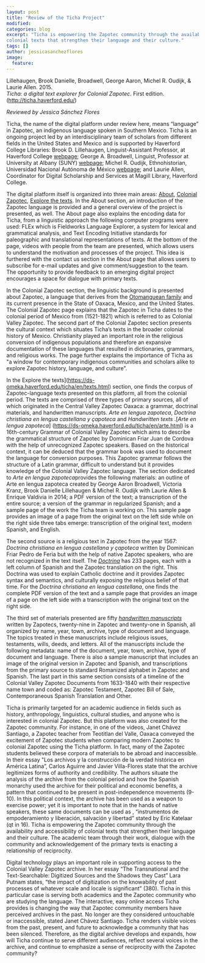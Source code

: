 ```yaml
---
layout: post
title: "Review of the Ticha Project"
modified:
categories: blog
excerpt: "Ticha is empowering the Zapotec community through the availability and accessibility of 
colonial texts that strengthen their language and their culture."
tags: []
author: jessicasanchezflores
image: 
  feature: 
---
```


Lillehaugen, Brook Danielle, Broadwell, George Aaron, Michel R. Oudijk, & Laurie Allen. 2015. 
<br/>*Ticha: a digital text explorer for Colonial Zapotec*. First edition.(http://ticha.haverford.edu/)

*Reviewed by Jessica Sánchez Flores*

Ticha, the name of the digital platform under review here, means “language” in Zapotec, an indigenous language spoken in Southern Mexico. Ticha is an ongoing project led by an interdisciplinary team of scholars from different fields in the United States and Mexico and is supported by Haverford College Libraries: Brook D. Lillehaugen, Linguist-Assistant Professor, at Haverford College [webpage](http://brooklillehaugen.weebly.com/); George A. Broadwell, Linguist, Professor at University at Albany (SUNY) [webpage](https://www.albany.edu/anthro/broadwell.php); Michel R. Oudijk, Ethnohistorian, Universidad Nacional Autónoma de México [webpage](https://mroudyk.weebly.com/index.html); and Laurie Allen, Coordinator for Digital Scholarship and Services at Magill Library, Haverford College.

The digital platform itself is organized into three main areas: [About](https://ticha.haverford.edu/en/about/), [Colonial Zapotec](https://ticha.haverford.edu/en/context/), [Explore the texts](https://ds-omeka.haverford.edu/ticha/en/texts.html). In the About section, an introduction of the Zapotec language is provided and a general overview of the project is presented, as well. The About page also explains the encoding data for Ticha, from a linguistic approach the following computer programs were used: FLEx which is Fieldworks Language Explorer, a system for lexical and grammatical analysis, and Text Encoding Initiative standards for paleographic and translational representations of texts. At the bottom of the page, videos with people from the team are presented, which allows users to understand the motivation and processes of the project. This idea is furthered with the contact us section in the About page that allows users to subscribe for e-mail updates and give comment/suggestion to the team. The opportunity to provide feedback to an emerging digital project encourages a space for dialogue with primary texts. 

In the Colonial Zapotec section, the linguistic background is presented about Zapotec, a language that derives from the [Otomanguean family](https://en.wikipedia.org/wiki/Oto-Manguean_languages) and its current presence in the State of Oaxaca, Mexico, and the United States. The Colonial Zapotec page explains that the Zapotec in Ticha dates to the colonial period of Mexico from (1521-1821) which is referred to as Colonial Valley Zapotec. The second part of the Colonial Zapotec section presents the cultural context which situates Ticha’s texts in the broader colonial history of Mexico. Christianity played an important role in the religious conversion of indigenous populations and therefore an expansive documentation of these languages that resulted in dictionaries, grammars, and religious works. The page further explains the importance of Ticha as "a window for contemporary indigenous communities and scholars alike to explore Zapotec history, language, and culture".  

In the Explore the texts](https://ds-omeka.haverford.edu/ticha/en/texts.html) section, one finds the corpus of Zapotec-language texts presented on this platform, all from the colonial period. The texts are comprised of three types of primary sources, all of which originated in the Central Valley Zapotec Oaxaca: a grammar, doctrinal materials, and handwritten manuscripts.  *Arte en lengua zapoteca*, *Doctrina christiana en lengua castellana y çapoteca* and *Handwritten texts* .[*Arte en lengua zapoteca*] (https://ds-omeka.haverford.edu/ticha/en/arte.html) is a 16th-century Grammar of Colonial Valley Zapotec which aims to describe the grammatical structure of Zapotec by Dominican Friar Juan de Cordova with the help of unrecognized Zapotec speakers. Based on the historical context, it can be deduced that the grammar book was used to document the language for conversion purposes. This Zapotec grammar follows the structure of a Latin grammar, difficult to understand but it provides knowledge of the Colonial Valley Zapotec language. The section dedicated to  *Arte en lengua zapoteca*provides the following materials: an outline of Arte en lengua zapoteca created by George Aaron Broadwell, Victoria Kranz, Brook Danielle Lillehaugen & Michel R. Oudijk with Laurie Allen & Enrique Valdivia in 2014; a PDF version of the text; a transcription of the entire source; a version of the grammar in regularized Spanish; and a sample page of the work the Ticha team is working on. This sample page provides an image of a page from the original text on the left side while on the right side three tabs emerge: transcription of the original text, modern Spanish, and English. 

The second source is a religious text in Zapotec from the year 1567: *Doctrina christiana en lengua castellana y çapoteca* written by Dominican Friar Pedro de Feria but with the help of native Zapotec speakers, who are not recognized in the text itself. The [*Doctrina*](https://ds-omeka.haverford.edu/ticha/en/doctrina.html) has 233 pages, each with a left column of Spanish and the Zapotec translation on the right. This Doctrina was used to explain Catholic doctrine and it provides Zapotec syntax and semantics, and culturally exposing the religious belief of that time. For the *Doctrina christiana en lengua castellana*, one finds the complete PDF version of the text and a sample page that provides an image of a page on the left side with a transcription with the original text on the right side.

The third set of materials presented are fifty [*handwritten manuscripts*](https://ds-omeka.haverford.edu/ticha/en/handwritten.html) written by Zapotecs, twenty-nine in Zapotec and twenty-one in Spanish, all organized by name, year, town, archive, type of document and language. The topics treated in these manuscripts include religious issues, testaments, wills, deeds, and letters. All of the manuscripts include the following metadata: name of the document, year, town, archive, type of document and language. There is also a sample manuscript that includes an image of the original version in Zapotec and Spanish, and transcriptions from the primary source to standard Romanized alphabet in Zapotec and Spanish. The last part in this same section consists of a timeline of the Colonial Valley Zapotec Documents from 1633-1840 with their respective name town and coded as: Zapotec Testament, Zapotec Bill of Sale, Contemporaneous Spanish Translation and Other. 

Ticha is primarily targeted for an academic audience in fields such as history, anthropology, linguistics, cultural studies, and anyone who is interested in colonial Zapotec. But this platform was also created for the Zapotec community. For instance, in one of the videos, Janet Chávez Santiago, a Zapotec teacher from Teotitlan del Valle, Oaxaca conveyed the excitement of Zapotec students when comparing modern Zapotec to colonial Zapotec using the Ticha platform. In fact, many of the Zapotec students believed these corpora of materials to be abroad and inaccessible. In their essay "Los archivos y la construcción de la verdad histórica en América Latina”, Carlos Aguirre and Javier Villa-Flores state that the archive legitimizes forms of authority and credibility. The authors situate the analysis of the archive from the colonial period and how the Spanish monarchy used the archive for their political and economic benefits, a pattern that continued to be present in post-independence movements (9-10). In this political context, the archive has been used as a weapon to exercise power; yet it is important to note that in the hands of native speakers, these same documents can be used as , “instrumentos de empoderamiento y liberación, salvación y libertad” stated by Eric Katelaar (qt in 16). Ticha is empowering the Zapotec community through the availability and accessibility of colonial texts that strengthen their language and their culture. The academic team through their work, dialogue with the community and acknowledgement of the primary texts is enacting a relationship of reciprocity. 

Digital technology plays an important role in supporting access to the Colonial Valley Zapotec archive. In her essay “The Transnational and the Text-Searchable: Digitized Sources and the Shadows they Cast” Lara Putnam states, “the impact of digitization on the knowability of past processes of whatever scale and locale is significant” (380). Ticha in this particular case is serving both academics and the Zapotec community who are studying the language. The interactive, easy online access Ticha provides is changing the way that Zapotec community members have perceived archives in the past. No longer are they considered untouchable or inaccessible, stated Janet Chávez Santiago. Ticha renders visible voices from the past, present, and future to acknowledge a community that has been silenced. Therefore, as the digital archive develops and expands, how will Ticha continue to serve different audiences, reflect several voices in the archive, and continue to emphasize a sense of reciprocity with the Zapotec community?
